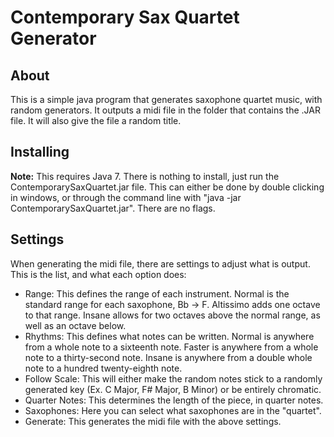 Contemporary Sax Quartet Generator
==================================

## About

This is a simple java program that generates saxophone quartet music, with random generators. It outputs a midi file in the folder that contains the .JAR file. It will also give the file a random title.

## Installing

**Note:** This requires Java 7.
There is nothing to install, just run the ContemporarySaxQuartet.jar file. This can either be done by double clicking in windows, or through the command line with "java -jar ContemporarySaxQuartet.jar". There are no flags.

## Settings

When generating the midi file, there are settings to adjust what is output. This is the list, and what each option does:

  * Range: This defines the range of each instrument. Normal is the standard range for each saxophone, Bb -> F. Altissimo adds one octave to that range. Insane allows for two octaves above the normal range, as well as an octave below.
  * Rhythms: This defines what notes can be written. Normal is anywhere from a whole note to a sixteenth note. Faster is anywhere from a whole note to a thirty-second note. Insane is anywhere from a double whole note to a hundred twenty-eighth note.
  * Follow Scale: This will either make the random notes stick to a randomly generated key (Ex. C Major, F# Major, B Minor) or be entirely chromatic.
  * Quarter Notes: This determines the length of the piece, in quarter notes.
  * Saxophones: Here you can select what saxophones are in the "quartet".
  * Generate: This generates the midi file with the above settings.
